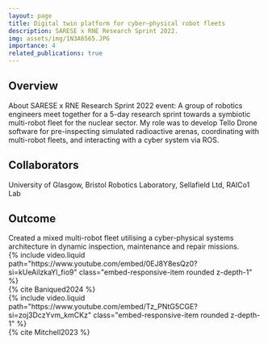 ```yaml
---
layout: page
title: Digital twin platform for cyber–physical robot fleets
description: SARESE x RNE Research Sprint 2022.
img: assets/img/1N3A6565.JPG
importance: 4
related_publications: true
---
```


<h2>Overview</h2>
About SARESE x RNE Research Sprint 2022 event: A group of robotics engineers meet together for a 5-day research sprint towards a symbiotic multi-robot fleet for the nuclear sector. My role was to develop Tello Drone software for pre-inspecting simulated radioactive arenas, coordinating with multi-robot fleets, and interacting with a cyber system via ROS.

<h2>Collaborators</h2>
University of Glasgow, Bristol Robotics Laboratory, Sellafield Ltd, RAICo1 Lab

<h2>Outcome</h2>
Created a mixed multi-robot fleet utilising a cyber-physical systems architecture in dynamic inspection, maintenance and repair missions.

<div class="row">
  <div class="col-sm mt-3 mt-md-0">
    <div class="embed-responsive embed-responsive-16by9">
      {% include video.liquid path="https://www.youtube.com/embed/0EJ8Y8esQz0?si=kUeAilzkaYl_fio9" class="embed-responsive-item rounded z-depth-1" %}
    </div>
  </div>
</div>
<div class="caption">
  {% cite Baniqued2024 %}
</div>

<div class="row">
  <div class="col-sm mt-3 mt-md-0">
    <div class="embed-responsive embed-responsive-16by9">
      {% include video.liquid path="https://www.youtube.com/embed/Tz_PNtG5CGE?si=zoj3DczYvm_kmCKz" class="embed-responsive-item rounded z-depth-1" %}
    </div>
  </div>
</div>
<div class="caption">
{% cite Mitchell2023 %}
</div>
